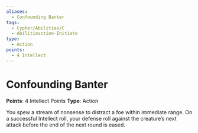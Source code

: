 ```yaml
---
aliases:
  - Confounding Banter
tags:
  - Cypher/Abilities/C
  - Abilitiesction-Initiate
type:
  - Action
points:
  - 4 Intellect
---
```


# Confounding Banter

**Points**: 4 Intellect Points
**Type**: Action

You spew a stream of nonsense to distract a foe within immediate range. On a successful Intellect roll, your defense roll against the creature’s next attack before the end of the next round is eased.
